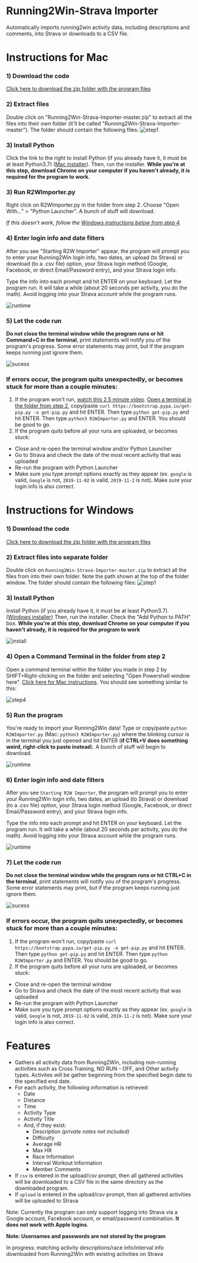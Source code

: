 # Running2Win-Strava Importer
Automatically imports running2win activity data, including descriptions and comments, into Strava or downloads to a CSV file.

# Instructions for Mac

### 1) Download the code
[Click here to download the zip folder with the program files](https://github.com/sfergusond/Running2Win-Strava-Importer/archive/master.zip)

### 2) Extract files
Double click on "Running2Win-Strava-Importer-master.zip" to extract all the files into their own folder (it'll be called "Running2Win-Strava-Importer-master"). The folder should contain the following files:
![step1](https://github.com/sfergusond/imgdump/blob/master/step1.png?raw=true)

### 3) Install Python
Click the link to the right to install Python (if you already have it, it must be at least Python3.7) ([Mac installer](https://www.python.org/ftp/python/3.8.3/python-3.8.3rc1-macosx10.9.pkg)). Then, run the installer. __While you're at this step, download Chrome on your computer if you haven't already, it is required for the program to work.__

### 3) Run R2WImporter.py
Right click on R2WImporter.py in the folder from step 2. Choose "Open With..." > "Python Launcher". A bunch of stuff will download.

_If this doesn't work, follow the [Windows instructions below from step 4](https://github.com/sfergusond/Running2Win-Strava-Importer#4-open-a-command-terminal-in-the-folder-from-step-2)._

### 4) Enter login info and date filters
After you see "Starting R2W Importer" appear, the program will prompt you to enter your Running2Win login info, two dates, an upload (to Strava) or download (to a .csv file) option, your Strava login method (Google, Facebook, or direct Email/Password entry), and your Strava login info. 

Type the info into each prompt and hit ENTER on your keyboard. Let the program run. It will take a while (about 20 seconds per activity, you do the math). Avoid logging into your Strava account while the program runs. 

![runtime](https://github.com/sfergusond/imgdump/blob/master/prompts.png?raw=true)

### 5) Let the code run
__Do not close the terminal window while the program runs or hit Command+C in the terminal__, print statements will notify you of the program's progress. Some error statements may print, but if the program keeps running just ignore them.

![sucess](https://github.com/sfergusond/imgdump/blob/master/success.png?raw=true)

### If errors occur, the program quits unexpectedly, or becomes stuck for more than a couple minutes:
1) If the program won't run, [watch this 2.5 minute video](https://www.youtube.com/watch?v=Txt-cLLa_vo). [Open a terminal in the folder from step 2](https://www.groovypost.com/howto/open-command-window-terminal-window-specific-folder-windows-mac-linux/), copy/paste `curl https://bootstrap.pypa.io/get-pip.py -o get-pip.py` and hit ENTER. Then type `python get-pip.py` and hit ENTER. Then type `python3 R2WImporter.py` and ENTER. You should be good to go.
2) If the program quits before all your runs are uploaded, or becomes stuck:
  - Close and re-open the terminal window and/or Python Launcher
  - Go to Strava and check the date of the most recent activity that was uploaded
  - Re-run the program with Python Launcher
  - Make sure you type prompt options exactly as they appear (ex. `google` is valid, `Google` is not, `2019-11-02` is valid, `2019-11-2` is not). Make sure your login info is also correct.

# Instructions for Windows

### 1) Download the code
[Click here to download the zip folder with the program files](https://github.com/sfergusond/Running2Win-Strava-Importer/archive/master.zip)

### 2) Extract files into separate folder
Double click on `Running2Win-Strava-Importer-master.zip` to extract all the files from into their own folder. Note the path shown at the top of the folder window. The folder should contain the following files:
![step1](https://github.com/sfergusond/imgdump/blob/master/step1.png?raw=true)

### 3) Install Python
Install Python (if you already have it, it must be at least Python3.7). ([Windows installer](https://www.python.org/ftp/python/3.8.2/python-3.8.2.exe)) Then, run the installer. Check the "Add Python to PATH" box. __While you're at this step, download Chrome on your computer if you haven't already, it is required for the program to work__

![install](https://github.com/sfergusond/imgdump/blob/master/install.png?raw=true)

### 4) Open a Command Terminal in the folder from step 2
Open a command terminal within the folder you made in step 2 by SHIFT+Right-clicking on the folder and selecting "Open Powershell window here". [Click here for Mac instructions](https://www.groovypost.com/howto/open-command-window-terminal-window-specific-folder-windows-mac-linux/). You should see something similar to this:

![step4](https://github.com/sfergusond/imgdump/blob/master/step%203.png?raw=true)
### 5) Run the program
You're ready to import your Running2Win data! Type or copy/paste `python R2WImporter.py` (Mac: `python3 R2WImporter.py`) where the blinking cursor is in the terminal you just opened and hit ENTER (__if CTRL+V does something weird, right-click to paste instead__). A bunch of stuff will begin to download.

![runtime](https://github.com/sfergusond/imgdump/blob/master/run.png?raw=true)
### 6) Enter login info and date filters
After you see `Starting R2W Importer`, the program will prompt you to enter your Running2Win login info, two dates, an upload (to Strava) or download (to a .csv file) option, your Strava login method (Google, Facebook, or direct Email/Password entry), and your Strava login info. 

Type the info into each prompt and hit ENTER on your keyboard. Let the program run. It will take a while (about 20 seconds per activity, you do the math). Avoid logging into your Strava account while the program runs. 

![runtime](https://github.com/sfergusond/imgdump/blob/master/prompts.png?raw=true)
### 7) Let the code run
__Do not close the terminal window while the program runs or hit CTRL+C in the terminal__, print statements will notify you of the program's progress. Some error statements may print, but if the program keeps running just ignore them.

![sucess](https://github.com/sfergusond/imgdump/blob/master/success.png?raw=true)

### If errors occur, the program quits unexpectedly, or becomes stuck for more than a couple minutes:
1) If the program won't run, copy/paste `curl https://bootstrap.pypa.io/get-pip.py -o get-pip.py` and hit ENTER. Then type `python get-pip.py` and hit ENTER. Then type `python R2WImporter.py` and ENTER. You should be good to go.
2) If the program quits before all your runs are uploaded, or becomes stuck:
  - Close and re-open the terminal window
  - Go to Strava and check the date of the most recent activity that was uploaded
  - Re-run the program with Python Launcher
  - Make sure you type prompt options exactly as they appear (ex. `google` is valid, `Google` is not, `2019-11-02` is valid, `2019-11-2` is not). Make sure your login info is also correct.

# Features 

* Gathers all activity data from Running2Win, including non-running activities such as Cross Training, NO RUN - OFF, and Other activity types. Activites will be gather beginning from the specified begin date to the specified end date.
* For each activity, the following information is retrieved:
  - Date
  - Distance
  - Time
  - Activity Type
  - Activity Title
  - And, if they exist:
    - Description _(private notes not included)_
    - Difficulty
    - Average HR
    -  Max HR
    - Race Information
    - Interval Workout Information
    - Member Comments
* If `csv` is entered in the upload/csv prompt, then all gathered activities will be downloaded to a CSV file in the same directory as the downloaded program.
* If `upload` is entered in the upload/csv prompt, then all gathered activities will be uploaded to Strava

Note: Currently the program can only support logging into Strava via a Google account, Facebook account, or email/password combination. __It does not work with Apple logins__.

__Note: Usernames and passwords are not stored by the program__

In progress: matching activity descriptions/race info/interval info downloaded from Running2Win with existing activities on Strava
